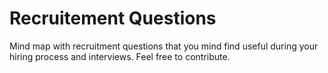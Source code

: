 # Recruitement Questions
Mind map with recruitment questions that you mind find useful during your hiring process and interviews.
Feel free to contribute.
